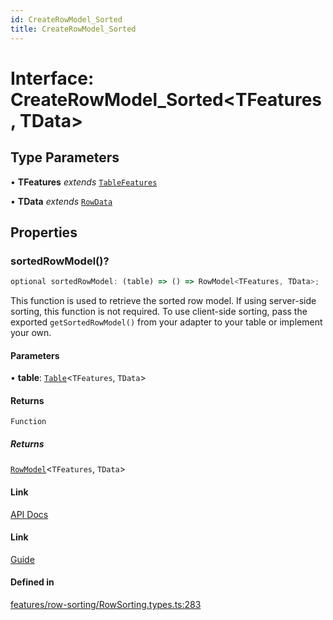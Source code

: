 ```yaml
---
id: CreateRowModel_Sorted
title: CreateRowModel_Sorted
---
```


# Interface: CreateRowModel\_Sorted\<TFeatures, TData\>

## Type Parameters

• **TFeatures** *extends* [`TableFeatures`](../type-aliases/tablefeatures.md)

• **TData** *extends* [`RowData`](../type-aliases/rowdata.md)

## Properties

### sortedRowModel()?

```ts
optional sortedRowModel: (table) => () => RowModel<TFeatures, TData>;
```

This function is used to retrieve the sorted row model. If using server-side sorting, this function is not required. To use client-side sorting, pass the exported `getSortedRowModel()` from your adapter to your table or implement your own.

#### Parameters

• **table**: [`Table`](../type-aliases/table.md)\<`TFeatures`, `TData`\>

#### Returns

`Function`

##### Returns

[`RowModel`](rowmodel.md)\<`TFeatures`, `TData`\>

#### Link

[API Docs](https://tanstack.com/table/v8/docs/api/features/sorting#getsortedrowmodel)

#### Link

[Guide](https://tanstack.com/table/v8/docs/guide/sorting)

#### Defined in

[features/row-sorting/RowSorting.types.ts:283](https://github.com/TanStack/table/blob/main/packages/table-core/src/features/row-sorting/RowSorting.types.ts#L283)
